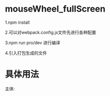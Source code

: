 # mouseWheel_fullScreen

1.npm install 

2.可以对webpack.config.js文件先进行各种配置

3.npm run pro/dev 进行编译

4.引入打包生成的文件


<h1>具体用法</h1>

主体:

